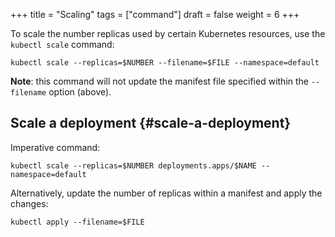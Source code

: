 +++
title = "Scaling"
tags = ["command"]
draft = false
weight = 6
+++

To scale the number replicas used by certain Kubernetes resources, use the `kubectl scale` command:

```shell
kubectl scale --replicas=$NUMBER --filename=$FILE --namespace=default
```

**Note**: this command will not update the manifest file specified within the `--filename` option (above).


## Scale a deployment {#scale-a-deployment}

Imperative command:

```shell
kubectl scale --replicas=$NUMBER deployments.apps/$NAME --namespace=default
```

Alternatively, update the number of replicas within a manifest and apply the changes:

```shell
kubectl apply --filename=$FILE
```
